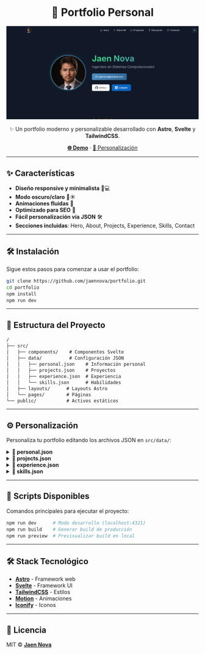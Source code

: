 
<div align="center">

# 🌟 Portfolio Personal

![Portfolio Preview](./public/preview.png)

✨ Un portfolio moderno y personalizable desarrollado con **Astro**, **Svelte** y **TailwindCSS**.

[**🌐 Demo**](https://jaenn.netlify.app) · [🎨 Personalización](./src/data/)

</div>

---

## ✨ Características

- **Diseño responsive y minimalista** 📱💻  
- **Modo oscuro/claro** 🌙☀️  
- **Animaciones fluidas** 🎥  
- **Optimizado para SEO** 🚀  
- **Fácil personalización vía JSON** 🛠️  
- **Secciones incluidas**: Hero, About, Projects, Experience, Skills, Contact

---

## 🛠️ Instalación

Sigue estos pasos para comenzar a usar el portfolio:

```bash
git clone https://github.com/jaennova/portfolio.git
cd portfolio
npm install
npm run dev
```

---

## 📂 Estructura del Proyecto

```plaintext
/
├── src/
│   ├── components/    # Componentes Svelte
│   ├── data/          # Configuración JSON
│   │   ├── personal.json    # Información personal
│   │   ├── projects.json    # Proyectos
│   │   ├── experience.json  # Experiencia
│   │   └── skills.json      # Habilidades
│   ├── layouts/      # Layouts Astro
│   └── pages/        # Páginas
└── public/           # Activos estáticos
```

---

## ⚙️ Personalización

Personaliza tu portfolio editando los archivos JSON en `src/data/`:

<details>
<summary><strong>📄 personal.json</strong></summary>

```json
{
    "name": "Jhon Doe",
    "role": "Ingeniero en Sistemas Computacionales",
    "profile": {
        "image": "profile.png",
        "alt": "Jhon Doe"
    },
    "description": "lorem ipsum.",
    "cv": "cv.pdf",
    "contact": {
        "email": {
            "icon": "carbon:email",
            "title": "Email",
            "value": "jhon@doe.com",
            "link": "mailto:jhon@doe.com"
        }
    }
}
```
</details>

<details>
<summary><strong>📄 projects.json</strong></summary>

```json
{
  "projects": [
    {
      "id": 1,
      "title": "Proyecto",
      "description": "Descripcion del proyecto.",
      "technologies": ["Android", "JetpackCompose", "Kotlin", "Room"],
      "image": "/projects/logoproyecto.webp",
      "github": "https://github.com/usuario/proyecto",
      "live": "https://linkproyecto.com"
    },
  ]
}
```
</details>

<details>
<summary><strong>📄 experience.json</strong></summary>

```json
{
  "work": [
    {
      "position": "Desarrollador Web",
      "company": "Cliente Privado",
      "period": "2024",
      "type": "Freelance",
      "icon": "simple-icons:astro",
      "achievements": [
        "algo destacado",
        "otra cosa destacada.",
      ]
    }
  ],
  "education": [
    {
      "certification": "Universidad",
      "issuer": "Ingenieria en Sistemas Computacionales",
      "year": "2020 - 2025",
      "icon": "carbon:education",
      "goals":[
        "Especialidad"
      ]
    }
  ]
}
```
</details>

<details>
<summary><strong>📄 skills.json</strong></summary>

```json
{
    "hardSkills": [{
        "name": "Habilidad",
        "icon": "icon-name"
    }],
    "softSkills": ["Habilidad 1", "Habilidad 2"]
}
```
</details>

---

## 🚀 Scripts Disponibles

Comandos principales para ejecutar el proyecto:

```bash
npm run dev      # Modo desarrollo (localhost:4321)
npm run build    # Generar build de producción
npm run preview  # Previsualizar build en local
```

---

## 🛠️ Stack Tecnológico

- [**Astro**](https://astro.build) - Framework web  
- [**Svelte**](https://svelte.dev) - Framework UI  
- [**TailwindCSS**](https://tailwindcss.com) - Estilos  
- [**Motion**](https://motion.dev) - Animaciones  
- [**Iconify**](https://iconify.design) - Iconos  

---

## 📄 Licencia

MIT © [**Jaen Nova**](https://github.com/jaennova)

